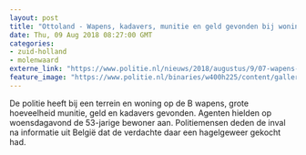 ```yaml
---
layout: post
title: "Ottoland - Wapens, kadavers, munitie en geld gevonden bij woning Ottoland"
date: Thu, 09 Aug 2018 08:27:00 GMT
categories: 
- zuid-holland 
- molenwaard 
externe_link: "https://www.politie.nl/nieuws/2018/augustus/9/07-wapens-kadavers-munitie-en-geld-gevonden-bij-woning-ottoland.html"
feature_image: "https://www.politie.nl/binaries/w400h225/content/gallery/politie/nieuws/2018/augustus/07-rt/f-180809-b-ottoland.jpg"
---
```


De politie heeft bij een terrein en woning op de B wapens, grote hoeveelheid munitie, geld en kadavers gevonden. Agenten hielden op woensdagavond de 53-jarige bewoner aan. Politiemensen deden de inval na informatie uit België dat de verdachte daar een hagelgeweer gekocht had.
